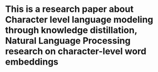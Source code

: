 # This is a research paper about Character level language modeling through knowledge distillation, Natural Language Processing research on character-level word embeddings
